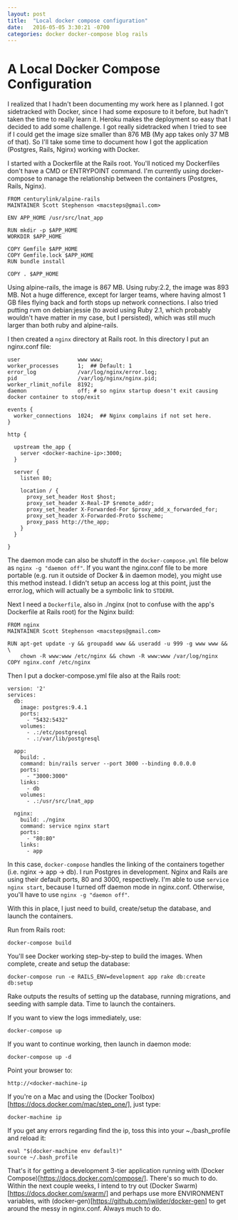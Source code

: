```yaml
---
layout: post
title:  "Local docker compose configuration"
date:   2016-05-05 3:30:21 -0700
categories: docker docker-compose blog rails
---
```

# A Local Docker Compose Configuration

I realized that I hadn't been documenting my work here as I planned. I got sidetracked with Docker, since I had some exposure to it before, but hadn't taken the time to really learn it. Heroku makes the deployment so easy that I decided to add some challenge. I got really sidetracked when I tried to see if I could get the image size smaller than 876 MB (My app takes only 37 MB of that). So I'll take some time to document how I got the application (Postgres, Rails, Nginx) working with Docker.

I started with a Dockerfile at the Rails root. You'll noticed my Dockerfiles don't have a CMD or ENTRYPOINT command. I'm currently using docker-compose to manage the relationship between the containers (Postgres, Rails, Nginx).

```
FROM centurylink/alpine-rails
MAINTAINER Scott Stephenson <macsteps@gmail.com>

ENV APP_HOME /usr/src/lnat_app

RUN mkdir -p $APP_HOME
WORKDIR $APP_HOME

COPY Gemfile $APP_HOME
COPY Gemfile.lock $APP_HOME
RUN bundle install

COPY . $APP_HOME
```

Using alpine-rails, the image is 867 MB. Using ruby:2.2, the image was 893 MB. Not a huge difference, except for larger teams, where having almost 1 GB files flying back and forth stops up network connections. I also tried putting rvm on debian:jessie (to avoid using Ruby 2.1, which probably wouldn't have matter in my case, but I persisted), which was still much larger than both ruby and alpine-rails.

I then created a ```nginx``` directory at Rails root. In this directory I put an nginx.conf file:

```
user                  www www;
worker_processes      1;  ## Default: 1
error_log             /var/log/nginx/error.log;
pid                   /var/log/nginx/nginx.pid;
worker_rlimit_nofile  8192;
daemon                off; # so nginx startup doesn't exit causing docker container to stop/exit

events {
  worker_connections  1024;  ## Nginx complains if not set here.
}

http {

  upstream the_app {
    server <docker-machine-ip>:3000;
  }

  server {
    listen 80;

    location / {
      proxy_set_header Host $host;
      proxy_set_header X-Real-IP $remote_addr;
      proxy_set_header X-Forwarded-For $proxy_add_x_forwarded_for;
      proxy_set_header X-Forwarded-Proto $scheme;
      proxy_pass http://the_app;
    }
  }

}
```

The daemon mode can also be shutoff in the ```docker-compose.yml``` file below as ```nginx -g "daemon off"```. If you want the nginx.conf file to be more portable (e.g. run it outside of Docker & in daemon mode), you might use this method instead. I didn't setup an access log at this point, just the error.log, which will actually be a symbolic link to ```STDERR```.

Next I need a ```Dockerfile```, also in ./nginx (not to confuse with the app's Dockerfile at Rails root) for the Nginx build:

```
FROM nginx
MAINTAINER Scott Stephenson <macsteps@gmail.com>

RUN apt-get update -y && groupadd www && useradd -u 999 -g www www && \
    chown -R www:www /etc/nginx && chown -R www:www /var/log/nginx
COPY nginx.conf /etc/nginx
```

Then I put a docker-compose.yml file also at the Rails root:

```
version: '2'
services:
  db:
    image: postgres:9.4.1
    ports:
      - "5432:5432"
    volumes:
      - .:/etc/postgresql
      - .:/var/lib/postgresql

  app:
    build: .
    command: bin/rails server --port 3000 --binding 0.0.0.0
    ports:
      - "3000:3000"
    links:
      - db
    volumes:
      - .:/usr/src/lnat_app

  nginx:
    build: ./nginx
    command: service nginx start
    ports:
      - "80:80"
    links:
      - app
```

In this case, ```docker-compose``` handles the linking of the containers together (i.e. nginx -> app -> db). I run Postgres in development. Nginx and Rails are using their default ports, 80 and 3000, respectively. I'm able to use ```service nginx start```, because I turned off daemon mode in nginx.conf. Otherwise, you'll have to use ```nginx -g "daemon off"```.

With this in place, I just need to build, create/setup the database, and launch the containers.

Run from Rails root:

```
docker-compose build
```

You'll see Docker working step-by-step to build the images. When complete, create and setup the database:

```
docker-compose run -e RAILS_ENV=development app rake db:create db:setup
```

Rake outputs the results of setting up the database, running migrations, and seeding with sample data. Time to launch the containers.

If you want to view the logs immediately, use:

```
docker-compose up
```

If you want to continue working, then launch in daemon mode:

```
docker-compose up -d
```

Point your browser to:

```
http://<docker-machine-ip
```

If you're on a Mac and using the (Docker Toolbox)[https://docs.docker.com/mac/step_one/], just type:

```
docker-machine ip
```

If you get any errors regarding find the ip, toss this into your ~./bash_profile and reload it:

```
eval "$(docker-machine env default)"
source ~/.bash_profile
```

That's it for getting a development 3-tier application running with (Docker Compose)[https://docs.docker.com/compose/]. There's so much to do. Within the next couple weeks, I intend to try out (Docker Swarm)[https://docs.docker.com/swarm/] and perhaps use more ENVIRONMENT variables, with (docker-gen)[https://github.com/jwilder/docker-gen] to get around the messy <docker-machine-ip> in nginx.conf. Always much to do.
